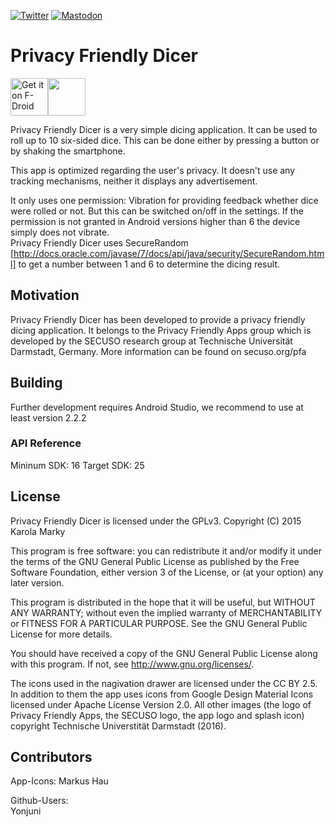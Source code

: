 [![Twitter](https://img.shields.io/badge/twitter-@SECUSOResearch-%231DA1F2.svg?&style=flat-square&logo=twitter&logoColor=1DA1F2)][Twitter]
[![Mastodon](https://img.shields.io/badge/mastodon-@SECUSO__Research@baw%C3%BC.social-%233088D4.svg?&style=flat-square&logo=mastodon&logoColor=3088D4)][Mastodon]

[Mastodon]: https://xn--baw-joa.social/@SECUSO_Research
[Twitter]: https://twitter.com/SECUSOResearch
# Privacy Friendly Dicer

[<img src="https://f-droid.org/badge/get-it-on.png" alt="Get it on F-Droid" height="60">](https://f-droid.org/repository/browse/?fdid=org.secuso.privacyfriendlydicer)<a href="https://play.google.com/store/apps/details?id=org.secuso.privacyfriendlydicer"><img src="https://play.google.com/intl/en_us/badges/images/generic/en_badge_web_generic.png" height="60"></a>

Privacy Friendly Dicer is a very simple dicing application. It can be used to roll up to 10 six-sided dice. This can be done either by pressing a button or by shaking the smartphone.

This app is optimized regarding the user's privacy. It doesn't use any tracking mechanisms, neither it displays any advertisement.

It only uses one permission: Vibration for providing feedback whether dice were rolled or not. But this can be switched on/off in the settings. If the permission is not granted in Android versions higher than 6 the device simply does not vibrate.  <br />
Privacy Friendly Dicer uses SecureRandom [http://docs.oracle.com/javase/7/docs/api/java/security/SecureRandom.html] to get a number between 1 and 6 to determine the dicing result.

## Motivation

Privacy Friendly Dicer has been developed to provide a privacy friendly dicing application. It belongs to the Privacy Friendly Apps group which is developed by the SECUSO research group at Technische Universität Darmstadt, Germany. More information can be found on secuso.org/pfa

## Building

Further development requires Android Studio, we recommend to use at least version 2.2.2

### API Reference

Mininum SDK: 16
Target SDK: 25 

## License

Privacy Friendly Dicer is licensed under the GPLv3. Copyright (C) 2015 Karola Marky

This program is free software: you can redistribute it and/or modify it under the terms of the GNU General Public License as published by the Free Software Foundation, either version 3 of the License, or (at your option) any later version.

This program is distributed in the hope that it will be useful, but WITHOUT ANY WARRANTY; without even the implied warranty of MERCHANTABILITY or FITNESS FOR A PARTICULAR PURPOSE. See the GNU General Public License for more details.

You should have received a copy of the GNU General Public License along with this program. If not, see http://www.gnu.org/licenses/.

The icons used in the nagivation drawer are licensed under the CC BY 2.5. In addition to them the app uses icons from Google Design Material Icons licensed under Apache License Version 2.0. All other images (the logo of Privacy Friendly Apps, the SECUSO logo, the app logo and splash icon) copyright Technische Universtität Darmstadt (2016).


## Contributors

App-Icons:
Markus Hau

Github-Users: <br />
Yonjuni <br />
